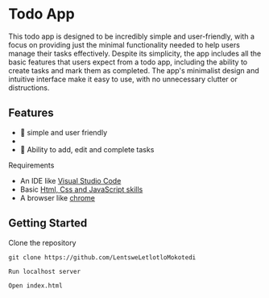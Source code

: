 # Todo App

This todo app is designed to be incredibly simple and user-friendly, with a focus on providing just the minimal functionality needed to help users manage their tasks effectively. Despite its simplicity, the app includes all the basic features that users expect from a todo app, including the ability to create tasks and mark them as completed. The app's minimalist design and intuitive  interface make it easy to use, with no unnecessary clutter or distructions.

## Features

- 💚 simple and user friendly
-
- 💪 Ability to add, edit and complete tasks

Requirements

- An IDE like [Visual Studio Code](https://code.visualstudio.com)
- Basic [Html, Css and JavaScript skills](https://developer.mozilla.org/en-US/docs/Learn)
- A browser like [chrome](https://www.google.com/chrome)

## Getting Started

Clone the repository

```
git clone https://github.com/LentsweLetlotloMokotedi

Run localhost server

Open index.html
